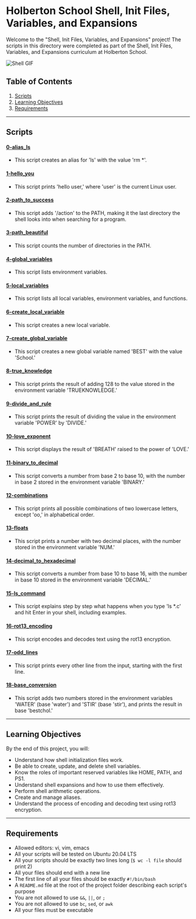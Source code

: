 # Holberton School Shell, Init Files, Variables, and Expansions

Welcome to the "Shell, Init Files, Variables, and Expansions" project! The scripts in this directory were completed as part of the Shell, Init Files, Variables, and Expansions curriculum at Holberton School.

![Shell GIF](https://media.giphy.com/media/fmkYSBlJt3XjNF6p9c/giphy.gif)

## Table of Contents

1. [Scripts](#scripts)
2. [Learning Objectives](#learning-objectives)
3. [Requirements](#requirements)

---

## Scripts

#### [0-alias_ls](0-alias_ls)

  - This script creates an alias for 'ls' with the value 'rm *'.

#### [1-hello_you](1-hello_you)

  - This script prints 'hello user,' where 'user' is the current Linux user.

#### [2-path_to_success](2-path_to_success)

  - This script adds '/action' to the PATH, making it the last directory the shell looks into when searching for a program.

#### [3-path_beautiful](3-path_beautiful)

  - This script counts the number of directories in the PATH.

#### [4-global_variables](4-global_variables)

  - This script lists environment variables.

#### [5-local_variables](5-local_variables)

  - This script lists all local variables, environment variables, and functions.

#### [6-create_local_variable](6-create_local_variable)

  - This script creates a new local variable.

#### [7-create_global_variable](7-create_global_variable)

  - This script creates a new global variable named 'BEST' with the value 'School.'

#### [8-true_knowledge](8-true_knowledge)

  - This script prints the result of adding 128 to the value stored in the environment variable 'TRUEKNOWLEDGE.'

#### [9-divide_and_rule](9-divide_and_rule)

  - This script prints the result of dividing the value in the environment variable 'POWER' by 'DIVIDE.'

#### [10-love_exponent](10-love_exponent)

  - This script displays the result of 'BREATH' raised to the power of 'LOVE.'

#### [11-binary_to_decimal](11-binary_to_decimal)

  - This script converts a number from base 2 to base 10, with the number in base 2 stored in the environment variable 'BINARY.'

#### [12-combinations](12-combinations)

  - This script prints all possible combinations of two lowercase letters, except 'oo,' in alphabetical order.

#### [13-floats](13-floats)

  - This script prints a number with two decimal places, with the number stored in the environment variable 'NUM.'

#### [14-decimal_to_hexadecimal](14-decimal_to_hexadecimal)

  - This script converts a number from base 10 to base 16, with the number in base 10 stored in the environment variable 'DECIMAL.'

#### [15-ls_command](15-ls_command)

  - This script explains step by step what happens when you type 'ls *.c' and hit Enter in your shell, including examples.

#### [16-rot13_encoding](16-rot13_encoding)

  - This script encodes and decodes text using the rot13 encryption.

#### [17-odd_lines](17-odd_lines)

  - This script prints every other line from the input, starting with the first line.

#### [18-base_conversion](18-base_conversion)

  - This script adds two numbers stored in the environment variables 'WATER' (base 'water') and 'STIR' (base 'stir'), and prints the result in base 'bestchol.'

---

## Learning Objectives

By the end of this project, you will:

- Understand how shell initialization files work.
- Be able to create, update, and delete shell variables.
- Know the roles of important reserved variables like HOME, PATH, and PS1.
- Understand shell expansions and how to use them effectively.
- Perform shell arithmetic operations.
- Create and manage aliases.
- Understand the process of encoding and decoding text using rot13 encryption.

---

## Requirements

- Allowed editors: vi, vim, emacs
- All your scripts will be tested on Ubuntu 20.04 LTS
- All your scripts should be exactly two lines long (`$ wc -l file` should print 2)
- All your files should end with a new line
- The first line of all your files should be exactly `#!/bin/bash`
- A `README.md` file at the root of the project folder describing each script's purpose
- You are not allowed to use `&&`, `||`, or `;`
- You are not allowed to use `bc`, `sed`, or `awk`
- All your files must be executable
